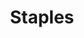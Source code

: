 ---
title: Staples
crosslinks:
- youtubefactsbot
- u_imguralbumbot
- anti_gif_bot
- livven
- OfficeDepot
- AskReddit
- john_yukis_bots
- tmsbmeta
- Shoplifting
- TalesFromRetail
- CrappyDesign
- youtubot
- jobs
- alotabot
- ActLikeYouBelong
- Serendipity
- funny
- gadgets
- xkcd
- MassdropBot
---